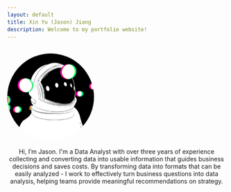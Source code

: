 ```yaml
---
layout: default
title: Xin Yu (Jason) Jiang
description: Welcome to my portfolio website!
---
```


<br>

<!-- <img src="/images/me.jpg" alt="homepage_img" width="200" style="border-radius:50%; filter:brightness(1.1); z-index:0">  -->
<img src="/images/astronaut.gif" alt="homepage_img" width="200" style="border-radius:50%; filter:brightness(1.1); z-index:0"> 

<br>
<p style="text-align:center;">
Hi, I’m Jason. I'm a Data Analyst with over three years of experience collecting and converting data into usable information that guides business decisions and saves costs. By transforming data into formats that can be easily analyzed - I work to effectively turn business questions into data analysis, helping teams provide meaningful recommendations on strategy. 
</p>
<!-- You can find my most recent resume <a href="jason_resume.pdf" target="_blank"><u>here</u></a>. -->

<br>

<!-- Check out my <a href="/projects/"><u>recent projects</u></a>. -->
